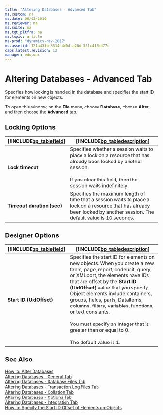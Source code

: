 ```yaml
---
title: "Altering Databases - Advanced Tab"
ms.custom: na
ms.date: 06/05/2016
ms.reviewer: na
ms.suite: na
ms.tgt_pltfrm: na
ms.topic: article
ms-prod: "dynamics-nav-2017"
ms.assetid: 121a43fb-8514-4d0d-a20d-331c413bd77c
caps.latest.revision: 12
manager: edupont
---
```

# Altering Databases - Advanced Tab
Specifies how locking is handled in the database and specifies the start ID for elements on new objects.  
  
 To open this window, on the **File** menu, choose **Database**, choose **Alter**, and then choose the **Advanced** tab.  
  
## Locking Options  
  
|[!INCLUDE[bp_tablefield](includes/bp_tablefield_md.md)]|[!INCLUDE[bp_tabledescription](includes/bp_tabledescription_md.md)]|  
|---------------------------------|---------------------------------------|  
|**Lock timeout**|Specifies whether a session waits to place a lock on a resource that has already been locked by another session.<br /><br /> If you clear this field, then the session waits indefinitely.|  
|**Timeout duration \(sec\)**|Specifies the maximum length of time that a session waits to place a lock on a resource that has already been locked by another session. The default value is 10 seconds.|  
  
## Designer Options  
  
|[!INCLUDE[bp_tablefield](includes/bp_tablefield_md.md)]|[!INCLUDE[bp_tabledescription](includes/bp_tabledescription_md.md)]|  
|---------------------------------|---------------------------------------|  
|**Start ID \(UidOffset\)**|Specifies the start ID for elements on new objects. When you create a new table, page, report, codeunit, query, or XMLport, the elements have IDs that are offset by the **Start ID \(UidOffset\)** value that you specify. Object elements include containers, groups, fields, parts, DataItems, columns, filters, variables, functions, or text constants.<br /><br /> You must specify an Integer that is greater than or equal to 0.<br /><br /> The default value is 1.|  
  
## See Also  
 [How to: Alter Databases](How-to--Alter-Databases.md)   
 [Altering Databases - General Tab](Altering-Databases---General-Tab.md)   
 [Altering Databases - Database Files Tab](Altering-Databases---Database-Files-Tab.md)   
 [Altering Databases - Transaction Log Files Tab](Altering-Databases---Transaction-Log-Files-Tab.md)   
 [Altering Databases - Collation Tab](Altering-Databases---Collation-Tab.md)   
 [Altering Databases - Options Tab](Altering-Databases---Options-Tab.md)   
 [Altering Databases - Integration Tab](Altering-Databases---Integration-Tab.md)   
 [How to: Specify the Start ID Offset of Elements on Objects](How-to--Specify-the-Start-ID-Offset-of-Elements-on-Objects.md)